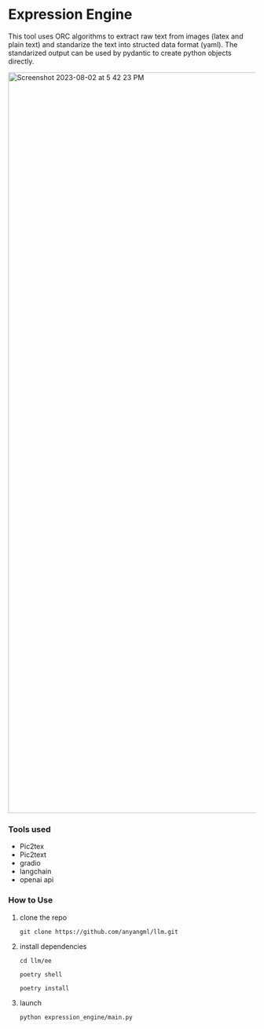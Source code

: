 # Expression Engine

This tool uses ORC algorithms to extract raw text from images (latex and plain text) and standarize the text into structed data format (yaml). The standarized output can be used by pydantic to create python objects directly.

<img width="1509" alt="Screenshot 2023-08-02 at 5 42 23 PM" src="https://github.com/christwy0614/NLP_team_project/assets/66216181/1b4bcf7f-7579-49ea-abd6-9ca86ed3a136">

### Tools used
- Pic2tex
- Pic2text
- gradio
- langchain
- openai api
  
### How to Use

1. clone the repo
   
   `git clone https://github.com/anyangml/llm.git`

2. install dependencies

    `cd llm/ee`

    `poetry shell`

    `poetry install`

3. launch

    `python expression_engine/main.py`
   